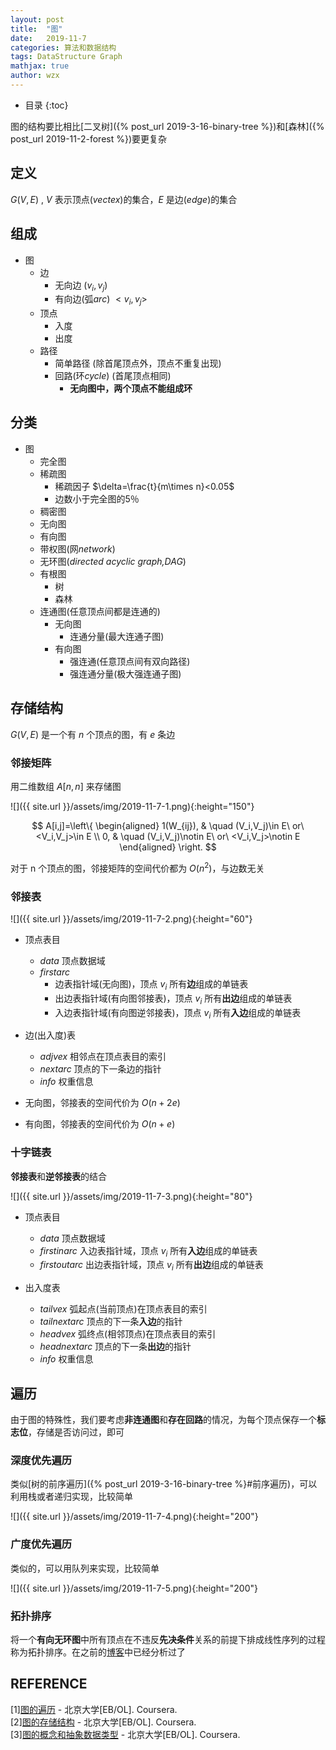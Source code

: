 ```yaml
---
layout: post
title:  "图"
date:   2019-11-7
categories: 算法和数据结构
tags: DataStructure Graph
mathjax: true
author: wzx
---
```


- 目录
{:toc}

图的结构要比相比[二叉树]({% post_url 2019-3-16-binary-tree %})和[森林]({% post_url 2019-11-2-forest %})要更复杂




## 定义
$G(V,E)$ , $V$ 表示顶点(*vectex*)的集合，$E$ 是边(*edge*)的集合

## 组成
- 图
    - 边
        - 无向边 $(v_i,v_j)$
        - 有向边(弧*arc*) $<v_i,v_j>$
    - 顶点
        - 入度
        - 出度
    - 路径
        - 简单路径 (除首尾顶点外，顶点不重复出现)
        - 回路(环*cycle*) (首尾顶点相同)
            - **无向图中，两个顶点不能组成环**

## 分类
- 图
    - 完全图
    - 稀疏图
        - 稀疏因子 $\delta=\frac{t}{m\times n}<0.05$
        - 边数小于完全图的5％
    - 稠密图
    - 无向图
    - 有向图
    - 带权图(网*network*)
    - 无环图(*directed acyclic graph,DAG*)
    - 有根图
        - 树
        - 森林
    - 连通图(任意顶点间都是连通的)
        - 无向图
            - 连通分量(最大连通子图)
        - 有向图
            - 强连通(任意顶点间有双向路径)
            - 强连通分量(极大强连通子图)

## 存储结构
$G(V,E)$ 是一个有 $n$ 个顶点的图，有 $e$ 条边
### 邻接矩阵
用二维数组 $A[n,n]$ 来存储图

![]({{ site.url }}/assets/img/2019-11-7-1.png){:height="150"}

$$
A[i,j]=\left\{
\begin{aligned}
1(W_{ij}), & \quad (V_i,V_j)\in E\ or\ <V_i,V_j>\in E \\
0, & \quad (V_i,V_j)\notin E\ or\ <V_i,V_j>\notin E
\end{aligned}
\right.
$$

对于 n 个顶点的图，邻接矩阵的空间代价都为 $O(n^2)$，与边数无关

### 邻接表

![]({{ site.url }}/assets/img/2019-11-7-2.png){:height="60"}

- 顶点表目
    - *data* 顶点数据域
    - *firstarc*
        - 边表指针域(无向图)，顶点 $v_i$ 所有**边**组成的单链表
        - 出边表指针域(有向图邻接表)，顶点 $v_i$ 所有**出边**组成的单链表
        - 入边表指针域(有向图逆邻接表)，顶点 $v_i$ 所有**入边**组成的单链表

- 边(出入度)表
    - *adjvex* 相邻点在顶点表目的索引
    - *nextarc* 顶点的下一条边的指针
    - *info* 权重信息


- 无向图，邻接表的空间代价为 $O(n+2e)$
- 有向图，邻接表的空间代价为 $O(n+e)$

### 十字链表
**邻接表**和**逆邻接表**的结合

![]({{ site.url }}/assets/img/2019-11-7-3.png){:height="80"}

- 顶点表目
    - *data* 顶点数据域
    - *firstinarc* 入边表指针域，顶点 $v_i$ 所有**入边**组成的单链表
    - *firstoutarc* 出边表指针域，顶点 $v_i$ 所有**出边**组成的单链表

- 出入度表
    - *tailvex* 弧起点(当前顶点)在顶点表目的索引
    - *tailnextarc* 顶点的下一条**入边**的指针
    - *headvex* 弧终点(相邻顶点)在顶点表目的索引
    - *headnextarc* 顶点的下一条**出边**的指针
    - *info* 权重信息

## 遍历
由于图的特殊性，我们要考虑**非连通图**和**存在回路**的情况，为每个顶点保存一个**标志位**，存储是否访问过，即可

### 深度优先遍历
类似[树的前序遍历]({% post_url 2019-3-16-binary-tree %}#前序遍历)，可以利用栈或者递归实现，比较简单

![]({{ site.url }}/assets/img/2019-11-7-4.png){:height="200"}

### 广度优先遍历
类似的，可以用队列来实现，比较简单

![]({{ site.url }}/assets/img/2019-11-7-5.png){:height="200"}

### 拓扑排序
将一个**有向无环图**中所有顶点在不违反**先决条件**关系的前提下排成线性序列的过程称为拓扑排序。在之前的[博客](../../../../../2018/10/09/python-animal-system/)中已经分析过了

## REFERENCE
[1][图的遍历](https://www.coursera.org/learn/shuju-jiegou-suanfa/lecture/6Kuta/tu-de-bian-li) - 北京大学[EB/OL]. Coursera.  
[2][图的存储结构](https://www.coursera.org/learn/shuju-jiegou-suanfa/lecture/6YZjq/tu-de-cun-chu-jie-gou) - 北京大学[EB/OL]. Coursera.  
[3][图的概念和抽象数据类型](https://www.coursera.org/learn/shuju-jiegou-suanfa/lecture/naKTY/tu-de-gai-nian-he-chou-xiang-shu-ju-lei-xing) - 北京大学[EB/OL]. Coursera.
